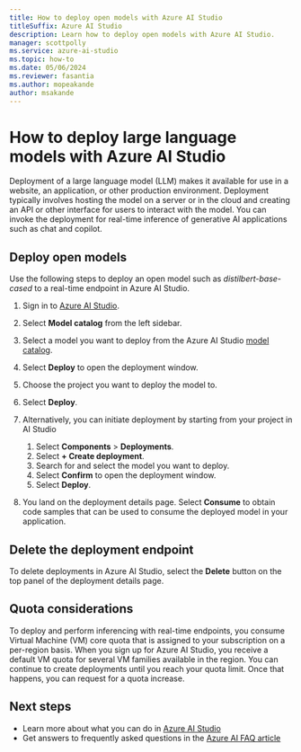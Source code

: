 ```yaml
---
title: How to deploy open models with Azure AI Studio
titleSuffix: Azure AI Studio
description: Learn how to deploy open models with Azure AI Studio.
manager: scottpolly
ms.service: azure-ai-studio
ms.topic: how-to
ms.date: 05/06/2024
ms.reviewer: fasantia
ms.author: mopeakande
author: msakande
---
```


# How to deploy large language models with Azure AI Studio 

Deployment of a large language model (LLM) makes it available for use in a website, an application, or other production environment. Deployment typically involves hosting the model on a server or in the cloud and creating an API or other interface for users to interact with the model. You can invoke the deployment for real-time inference of generative AI applications such as chat and copilot.

## Deploy open models

Use the following steps to deploy an open model such as *distilbert-base-cased* to a real-time endpoint in Azure AI Studio.

1. Sign in to [Azure AI Studio](https://ai.azure.com).
1. Select **Model catalog** from the left sidebar.
1. Select a model you want to deploy from the Azure AI Studio [model catalog](../how-to/model-catalog.md). 
1. Select **Deploy** to open the deployment window. 
1. Choose the project you want to deploy the model to. 
1. Select **Deploy**.

1. Alternatively, you can initiate deployment by starting from your project in AI Studio

    1. Select **Components** > **Deployments**.
    1. Select **+ Create deployment**.
    1. Search for and select the model you want to deploy.
    1. Select **Confirm** to open the deployment window.
    1. Select **Deploy**.

1. You land on the deployment details page. Select **Consume** to obtain code samples that can be used to consume the deployed model in your application. 

## Delete the deployment endpoint

To delete deployments in Azure AI Studio, select the **Delete** button on the top panel of the deployment details page.

## Quota considerations

To deploy and perform inferencing with real-time endpoints, you consume Virtual Machine (VM) core quota that is assigned to your subscription on a per-region basis. When you sign up for Azure AI Studio, you receive a default VM quota for several VM families available in the region. You can continue to create deployments until you reach your quota limit. Once that happens, you can request for a quota increase.  

## Next steps

- Learn more about what you can do in [Azure AI Studio](../what-is-ai-studio.md)
- Get answers to frequently asked questions in the [Azure AI FAQ article](../faq.yml)
